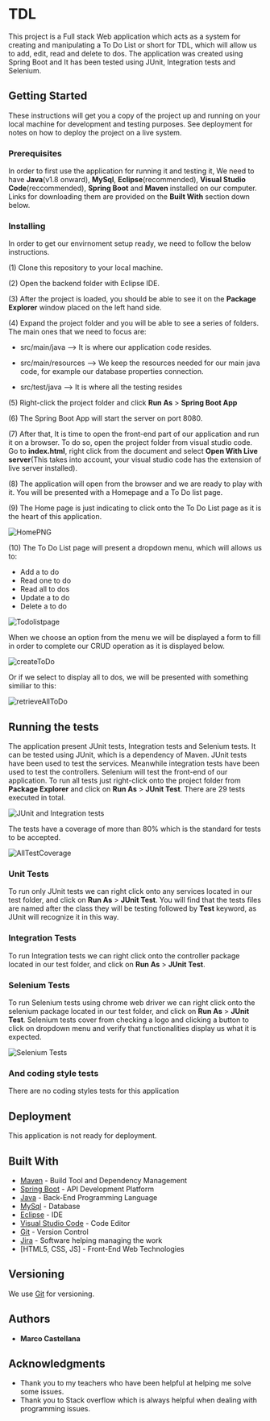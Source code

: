 # TDL

This project is a Full stack Web application which acts as a system for creating and manipulating a To Do List or short for TDL, which will allow us to add, edit, read and delete to dos. The application was created using Spring Boot and It has been tested using JUnit, Integration tests and Selenium.

## Getting Started

These instructions will get you a copy of the project up and running on your local machine for development and testing purposes. See deployment for notes on how to deploy the project on a live system.

### Prerequisites

In order to first use the application for running it and testing it, We need to have **Java**(v1.8 onward), **MySql**, **Eclipse**(recommended), **Visual Studio Code**(reccommended), **Spring Boot** and **Maven** installed on our computer. Links for downloading them are provided on the **Built With** section down below.

### Installing

In order to get our envirnoment setup ready, we need to follow the below instructions.

(1) Clone this repository to your local machine.

(2) Open the backend folder with Eclipse IDE.

(3) After the project is loaded, you should be able to see it on the **Package Explorer** window placed on the left hand side.

(4) Expand the project folder and you will be able to see a series of folders. The main ones that we need to focus are:

* src/main/java --> It is where our application code resides.
 
* src/main/resources --> We keep the resources needed for our main java code, for example our database properties connection.

* src/test/java --> It is where all the testing resides

(5) Right-click the project folder and click **Run As** > **Spring Boot App**

(6) The Spring Boot App will start the server on port 8080.

(7) After that, It is time to open the front-end part of our application and run it on a browser. To do so, open the project folder from visual studio code. Go to **index.html**, right click from the document and select **Open With Live server**(This takes into account, your visual studio code has the extension of live server installed).


(8) The application will open from the browser and we are ready to play with it. You will be presented with a Homepage and a To Do list page.

(9) The Home page is just indicating to click onto the To Do List page as it is the heart of this application.

![HomePNG](https://user-images.githubusercontent.com/56220535/128322064-5849ed47-b1ff-4131-8c21-d521a406f9af.PNG)

(10) The To Do List page will present a dropdown menu, which will allows us to:
* Add a to do
* Read one to do
* Read all to dos
* Update a to do
* Delete a to do

![Todolistpage](https://user-images.githubusercontent.com/56220535/128323163-a5e1343a-8b87-4668-b9de-8f2c2f2b6f9a.PNG)


When we choose an option from the menu we will be displayed a form to fill in order to complete our CRUD operation as it is displayed below.

![createToDo](https://user-images.githubusercontent.com/56220535/128323685-db0396af-b101-4a7b-ba92-5fe0b122e427.PNG)

Or if we select to display all to dos, we will be presented with something similiar to this:

![retrieveAllToDo](https://user-images.githubusercontent.com/56220535/128323876-1897d57a-9185-48ef-b670-b4d34b6584f9.PNG)


## Running the tests

The application present JUnit tests, Integration tests and Selenium tests. It can be tested using JUnit, which is a dependency of Maven. JUnit tests have been used to test the services. Meanwhile integration tests have been used to test the controllers. Selenium will test the front-end of our application. To run all tests just right-click onto the project folder from **Package Explorer** and click on **Run As** > **JUnit Test**. There are 29 tests executed in total.

![JUnit and Integration tests](https://user-images.githubusercontent.com/56220535/128327092-304b25e3-fffb-40ad-affd-6d8d92d9f084.PNG)

The tests have a coverage of more than 80% which is the standard for tests to be accepted.

![AllTestCoverage](https://user-images.githubusercontent.com/56220535/128327503-a7fb6714-edc2-4de4-a544-242f1fe0e3e1.PNG)

### Unit Tests 

To run only JUnit tests we can right click onto any services located in our test folder, and click on **Run As** > **JUnit Test**. You will find that the tests files are named after the class they will be testing followed by **Test** keyword, as JUnit will recognize it in this way. 

### Integration Tests 

To run Integration tests we can right click onto the controller package located in our test folder, and click on **Run As** > **JUnit Test**. 

### Selenium Tests 

To run Selenium tests using chrome web driver we can right click onto the selenium package located in our test folder, and click on **Run As** > **JUnit Test**. Selenium tests cover from checking a logo and clicking a button to click on dropdown menu and verify that functionalities display us what it is expected.

![Selenium Tests](https://user-images.githubusercontent.com/56220535/128326573-7de8e24a-14a4-4389-9589-f458dff3d57b.PNG)

### And coding style tests

There are no coding styles tests for this application

## Deployment

This application is not ready for deployment.

## Built With

* [Maven](https://maven.apache.org/) - Build Tool and Dependency Management
* [Spring Boot](https://spring.io/projects/spring-boot) - API Development Platform
* [Java](https://www.oracle.com/java/technologies/javase/jdk14-archive-downloads.html) - Back-End Programming Language
* [MySql](https://www.mysql.com/downloads/) - Database
* [Eclipse](https://www.eclipse.org/downloads/) - IDE
* [Visual Studio Code](https://code.visualstudio.com/) - Code Editor
* [Git](https://git-scm.com/downloads) - Version Control
* [Jira](https://www.atlassian.com/) - Software helping managing the work
* [HTML5, CSS, JS] - Front-End Web Technologies

## Versioning

We use [Git](https://git-scm.com/downloads) for versioning.

## Authors

* **Marco Castellana** 

## Acknowledgments

* Thank you to my teachers who have been helpful at helping me solve some issues.
* Thank you to Stack overflow which is always helpful when dealing with programming issues.